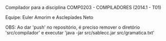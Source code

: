 Compilador para a disciplina COMP0203 -  COMPILADORES (2014.1 - T01)

Equipe: Euler Amorim e Asclepíades Neto

OBS: Ao dar 'push' no repositório, é preciso remover o diretório 'src/compilador' e executar 'java -jar src/sablecc.jar src/gramatica.txt'
